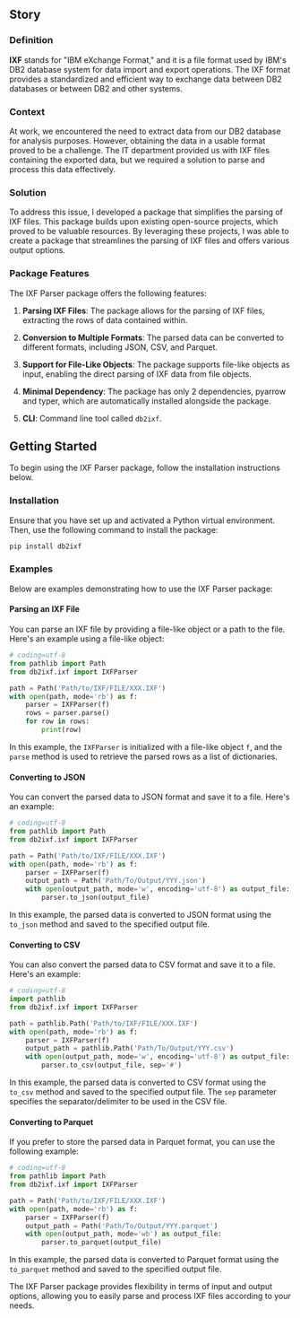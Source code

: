 ## Story

### Definition

**IXF** stands for "IBM eXchange Format," and it is a file format used by 
IBM's DB2 database system for data import and export operations. 
The IXF format provides a standardized and efficient way to exchange data 
between DB2 databases or between DB2 and other systems.

### Context

At work, we encountered the need to extract data from our DB2 database 
for analysis purposes. However, obtaining the data in a usable format 
proved to be a challenge. The IT department provided us with IXF files 
containing the exported data, but we required a solution to parse and 
process this data effectively.

### Solution

To address this issue, I developed a package that simplifies the parsing 
of IXF files. This package builds upon existing open-source projects, 
which proved to be valuable resources. By leveraging these projects, 
I was able to create a package that streamlines the parsing of IXF files 
and offers various output options.

### Package Features

The IXF Parser package offers the following features:

1. **Parsing IXF Files**: The package allows for the parsing of IXF files, 
extracting the rows of data contained within.

2. **Conversion to Multiple Formats**: The parsed data can be converted to 
different formats, including JSON, CSV, and Parquet.

3. **Support for File-Like Objects**: The package supports file-like objects 
as input, enabling the direct parsing of IXF data from file objects.

4. **Minimal Dependency**: The package has only 2 dependencies, pyarrow and 
   typer, which are automatically installed alongside the package.

5. **CLI**: Command line tool called `db2ixf`.

## Getting Started

To begin using the IXF Parser package, follow the installation 
instructions below.

### Installation

Ensure that you have set up and activated a Python virtual environment. 
Then, use the following command to install the package:

```bash
pip install db2ixf
```

### Examples

Below are examples demonstrating how to use the IXF Parser package:

#### Parsing an IXF File

You can parse an IXF file by providing a file-like object or a path to 
the file. Here's an example using a file-like object:

```python
# coding=utf-8
from pathlib import Path
from db2ixf.ixf import IXFParser

path = Path('Path/to/IXF/FILE/XXX.IXF')
with open(path, mode='rb') as f:
    parser = IXFParser(f)
    rows = parser.parse()
    for row in rows:
        print(row)
```

In this example, the `IXFParser` is initialized with a file-like object `f`, 
and the `parse` method is used to retrieve the parsed rows as a list of 
dictionaries.

#### Converting to JSON

You can convert the parsed data to JSON format and save it to a file. 
Here's an example:

```python
# coding=utf-8
from pathlib import Path
from db2ixf.ixf import IXFParser

path = Path('Path/to/IXF/FILE/XXX.IXF')
with open(path, mode='rb') as f:
    parser = IXFParser(f)
    output_path = Path('Path/To/Output/YYY.json')
    with open(output_path, mode='w', encoding='utf-8') as output_file:
        parser.to_json(output_file)
```

In this example, the parsed data is converted to JSON format using the 
`to_json` method and saved to the specified output file.

#### Converting to CSV

You can also convert the parsed data to CSV format and save it to a file. 
Here's an example:

```python
# coding=utf-8
import pathlib
from db2ixf.ixf import IXFParser

path = pathlib.Path('Path/to/IXF/FILE/XXX.IXF')
with open(path, mode='rb') as f:
    parser = IXFParser(f)
    output_path = pathlib.Path('Path/To/Output/YYY.csv')
    with open(output_path, mode='w', encoding='utf-8') as output_file:
        parser.to_csv(output_file, sep='#')
```

In this example, the parsed data is converted to CSV format using the `to_csv` 
method and saved to the specified output file. The `sep` parameter specifies 
the separator/delimiter to be used in the CSV file.

#### Converting to Parquet

If you prefer to store the parsed data in Parquet format, you can use the 
following example:

```python
# coding=utf-8
from pathlib import Path
from db2ixf.ixf import IXFParser

path = Path('Path/to/IXF/FILE/XXX.IXF')
with open(path, mode='rb') as f:
    parser = IXFParser(f)
    output_path = Path('Path/To/Output/YYY.parquet')
    with open(output_path, mode='wb') as output_file:
        parser.to_parquet(output_file)
```

In this example, the parsed data is converted to Parquet format using 
the `to_parquet` method and saved to the specified output file.

The IXF Parser package provides flexibility in terms of input and 
output options, allowing you to easily parse and process IXF files 
according to your needs.